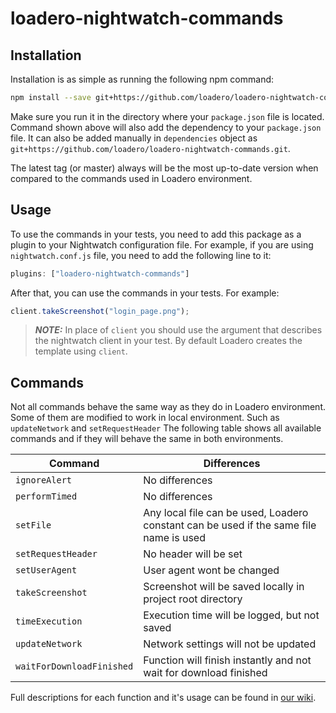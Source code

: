# loadero-nightwatch-commands

## Installation

Installation is as simple as running the following npm command:
```bash
npm install --save git+https://github.com/loadero/loadero-nightwatch-commands.git
```
Make sure you run it in the directory where your `package.json` file is located.
Command shown above will also add the dependency to your `package.json` file.
It can also be added manually in `dependencies` object as 
`git+https://github.com/loadero/loadero-nightwatch-commands.git`.

The latest tag (or master) always will be the most up-to-date version when 
compared to the commands used in Loadero environment.

## Usage

To use the commands in your tests, you need to add this package as a plugin to 
your Nightwatch configuration file. For example, if you are using 
`nightwatch.conf.js` file, you need to add the following line to it:
```javascript
plugins: ["loadero-nightwatch-commands"]
```

After that, you can use the commands in your tests. For example:
```javascript
client.takeScreenshot("login_page.png");
```

> **_NOTE:_**  In place of `client` you should use the argument that describes 
> the nightwatch client in your test. By default Loadero creates the template 
> using `client`.

## Commands

Not all commands behave the same way as they do in Loadero environment. Some of 
them are modified to work in local environment. Such as `updateNetwork` and 
`setRequestHeader` The following table shows all available commands and if they 
will behave the same in both environments.

| Command                   | Differences                                                                            |
| ------------------------- | -------------------------------------------------------------------------------------- |
| `ignoreAlert`             | No differences                                                                         |
| `performTimed`            | No differences                                                                         |
| `setFile`                 | Any local file can be used, Loadero constant can be used if the same file name is used |
| `setRequestHeader`        | No header will be set                                                                  |
| `setUserAgent`            | User agent wont be changed                                                             |
| `takeScreenshot`          | Screenshot will be saved locally in project root directory                             |
| `timeExecution`           | Execution time will be logged, but not saved                                           |
| `updateNetwork`           | Network settings will not be updated                                                   |
| `waitForDownloadFinished` | Function will finish instantly and not wait for download finished                      |

Full descriptions for each function and it's usage can be found in 
[our wiki](https://wiki.loadero.com/nightwatch/custom-commands/).
